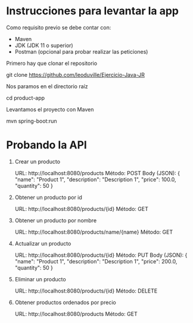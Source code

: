 # Instrucciones para levantar la app

Como requisito previo se debe contar con:
  * Maven
  * JDK (JDK 11 o superior)
  * Postman (opcional para probar realizar las peticiones)

Primero hay que clonar el repositorio

git clone https://github.com/leoduville/Ejercicio-Java-JR

Nos paramos en el directorio raíz

cd product-app

Levantamos el proyecto con Maven

mvn spring-boot:run

# Probando la API

1. Crear un producto
  
   URL: http://localhost:8080/products
   Método: POST
   Body (JSON): 
   {
     "name": "Product 1",
     "description": "Description 1",
     "price": 100.0,
     "quantity": 50
   }

2. Obtener un producto por id
  
   URL: http://localhost:8080/products/{id}
   Método: GET

3. Obtener un producto por nombre
  
   URL: http://localhost:8080/products/name/{name}
   Método: GET

4. Actualizar un producto
  
   URL: http://localhost:8080/products/{id}
   Método: PUT
   Body (JSON): 
   {
     "name": "Product 1",
     "description": "Description 1",
     "price": 200.0,
     "quantity": 50
   }

5. Eliminar un producto
  
   URL: http://localhost:8080/products/{id}
   Método: DELETE

6. Obtener productos ordenados por precio
  
   URL: http://localhost:8080/products
   Método: GET


